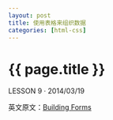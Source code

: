 ```yaml
---
layout: post
title: 使用表格来组织数据
categories: [html-css]
---
```


{{ page.title }}
================

<p class="meta">LESSON 9 · 2014/03/19</p>

英文原文：[Building Forms](http://learn.shayhowe.com/html-css/organizing-data-tables)